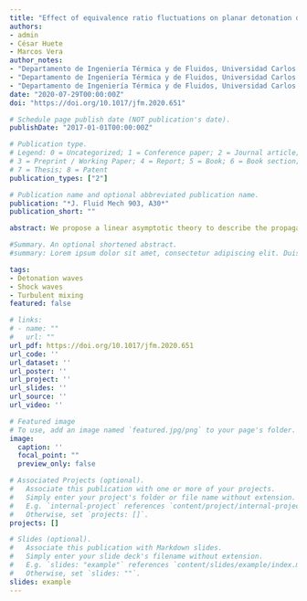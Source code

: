 ```yaml
---
title: "Effect of equivalence ratio fluctuations on planar detonation discontinuities"
authors:
- admin
- César Huete
- Marcos Vera
author_notes:
- "Departamento de Ingeniería Térmica y de Fluidos, Universidad Carlos III de Madrid, 28911 Leganés, Spain"
- "Departamento de Ingeniería Térmica y de Fluidos, Universidad Carlos III de Madrid, 28911 Leganés, Spain"
- "Departamento de Ingeniería Térmica y de Fluidos, Universidad Carlos III de Madrid, 28911 Leganés, Spain"
date: "2020-07-29T00:00:00Z"
doi: "https://doi.org/10.1017/jfm.2020.651"

# Schedule page publish date (NOT publication's date).
publishDate: "2017-01-01T00:00:00Z"

# Publication type.
# Legend: 0 = Uncategorized; 1 = Conference paper; 2 = Journal article;
# 3 = Preprint / Working Paper; 4 = Report; 5 = Book; 6 = Book section;
# 7 = Thesis; 8 = Patent
publication_types: ["2"]

# Publication name and optional abbreviated publication name.
publication: "*J. Fluid Mech 903, A30*"
publication_short: ""

abstract: We propose a linear asymptotic theory to describe the propagation of planar detonation fronts through heterogeneous mixtures of reactive gases consisting of random fluctuations in the fuel mass fraction. The analysis starts with the derivation of the transfer functions that relate the upstream fuel mass fraction inhomogeneities with the burnt-gas perturbations via normal mode analysis. These results are then used in a Fourier analysis of a detonation wave interacting with two- and three-dimensional isotropic heterogeneous fields. This yields integral formulae for the turbulent kinetic energy, sonic energy and averaged vorticity and entropy production rates. Second-order corrections for the turbulent Rankine–Hugoniot conditions are also obtained, along with analytical expressions for the deviation of the detonation velocity with respect to that of the equivalent homogeneous mixture. Upstream inhomogeneities are found to speed up the detonation front in the vast majority of scenarios studied, with a velocity amplification factor that depends on the properties of the fuel–air mixture, particularly on the variation of the density and the heat release with the fuel mass fraction.

#Summary. An optional shortened abstract.
#summary: Lorem ipsum dolor sit amet, consectetur adipiscing elit. Duis posuere tellus ac convallis placerat. Proin tincidunt magna sed ex sollicitudin condimentum.

tags:
- Detonation waves
- Shock waves
- Turbulent mixing
featured: false

# links:
# - name: ""
#   url: ""
url_pdf: https://doi.org/10.1017/jfm.2020.651
url_code: ''
url_dataset: ''
url_poster: ''
url_project: ''
url_slides: ''
url_source: ''
url_video: ''

# Featured image
# To use, add an image named `featured.jpg/png` to your page's folder. 
image:
  caption: ''
  focal_point: ""
  preview_only: false

# Associated Projects (optional).
#   Associate this publication with one or more of your projects.
#   Simply enter your project's folder or file name without extension.
#   E.g. `internal-project` references `content/project/internal-project/index.md`.
#   Otherwise, set `projects: []`.
projects: []

# Slides (optional).
#   Associate this publication with Markdown slides.
#   Simply enter your slide deck's filename without extension.
#   E.g. `slides: "example"` references `content/slides/example/index.md`.
#   Otherwise, set `slides: ""`.
slides: example
---
```


